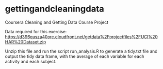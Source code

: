 gettingandcleaningdata
======================

Coursera Cleaning and Getting Data Course Project

Data required for this exercise:
https://d396qusza40orc.cloudfront.net/getdata%2Fprojectfiles%2FUCI%20HAR%20Dataset.zip 

Unzip this file and run the script run_analysis.R to generate a tidy.txt file and output the tidy data frame,
with the average of each variable for each activity and each subject.
